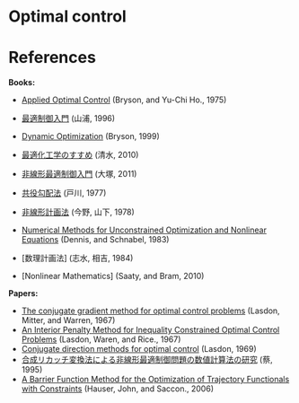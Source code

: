 # Optimal control

# References
**Books:**
* [Applied Optimal Control](https://doi.org/10.1201/9781315137667) (Bryson, and Yu-Chi Ho., 1975)
* [最適制御入門](https://www.coronasha.co.jp/np/isbn/9784339031591/) (山浦, 1996)
* [Dynamic Optimization](https://openlibrary.org/books/OL373849M/Dynamic_optimization) (Bryson, 1999)
* [最適化工学のすすめ](https://www.coronasha.co.jp/np/isbn/9784339024449/) (清水, 2010)
* [非線形最適制御入門](https://www.coronasha.co.jp/np/isbn/9784339033182/) (大塚, 2011)

* [共役勾配法](https://www.kyoiku-shuppan.co.jp/book/book/cate5/cate524/sho-466.html) (戸川, 1977)
* [非線形計画法](https://iss.ndl.go.jp/books/R100000002-I000001367836-00) (今野, 山下, 1978)
* [Numerical Methods for Unconstrained Optimization and Nonlinear Equations](https://www.cambridge.org/us/academic/subjects/statistics-probability/optimization-or-and-risk/numerical-methods-unconstrained-optimization-and-nonlinear-equations?format=PB&isbn=9780898713640) (Dennis, and Schnabel, 1983)
* [数理計画法] (志水, 相吉, 1984)
* [Nonlinear Mathematics] (Saaty, and Bram, 2010)

**Papers:**
* [The conjugate gradient method for optimal control problems](https://ieeexplore.ieee.org/abstract/document/1098538) (Lasdon, Mitter, and Warren, 1967)
* [An Interior Penalty Method for Inequality Constrained Optimal Control Problems](http://dx.doi.org/10.1109/TAC.1967.1098628) (Lasdon, Waren, and Rice., 1967)
* [Conjugate direction methods for optimal control](https://ieeexplore.ieee.org/abstract/document/1099440) (Lasdon, 1969)
* [合成リカッチ変換法による非線形最適制御問題の数値計算法の研究](https://core.ac.uk/download/pdf/148776879.pdf) (蔡, 1995)
* [A Barrier Function Method for the Optimization of Trajectory Functionals with Constraints](http://dx.doi.org/10.1109/cdc.2006.377331) (Hauser, John, and Saccon., 2006)
